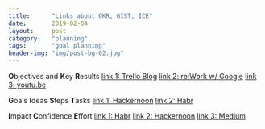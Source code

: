 ```yaml
---
title:      "Links about OKR, GIST, ICE"
date:       2019-02-04
layout:     post
category: 	"planning"
tags:		"goal planning"
header-img: "img/post-bg-02.jpg"
---
```


**O**bjectives and **K**ey **R**esults
[link 1: Trello Blog](https://blog.trello.com/okrs-set-achieve-track-trello)
[link 2: re:Work w/ Google](https://rework.withgoogle.com/guides/set-goals-with-okrs/steps/introduction/)
[link 3: youtu.be](https://youtu.be/mJB83EZtAjc)

**G**oals **I**deas **S**teps **T**asks
[link 1: Hackernoon](https://hackernoon.com/why-i-stopped-using-product-roadmaps-and-switched-to-gist-planning-3b7f54e271d1)
[link 2: Habr](https://habr.com/ru/company/yandex/blog/434784/)

**I**mpact **C**onfidence **E**ffort
[link 1: Habr](https://habr.com/company/hygger/blog/422131/)
[link 2: Hackernoon](https://hackernoon.com/finding-winning-ideas-using-the-confidence-tool-d8f2d8cc2c15)
[link 3: Medium](https://medium.com/@itamargilad/why-impact-effort-prioritization-doesnt-work-57d141fafc2c)


